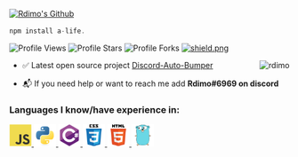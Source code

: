 <a href="https://rdimo.github.io/CheatAway/" target="_blank"> <img src="https://cdn.discordapp.com/attachments/853347983639052318/857962898718720030/Rdimos_Github.png" alt="Rdimo's Github"/></a>
  
```js
npm install a-life.
```

<img src="https://komarev.com/ghpvc/?username=rdimo&label=Profile%20Views&color=008042&style=flat" alt="Profile Views"></a>
<img src="https://img.shields.io/badge/dynamic/json?&label=Total%20Stars&color=008042&style=flat&style=for-the-badge&query=%24.stars&url=https://api.github-star-counter.workers.dev/user/Rdimo" alt="Profile Stars"></a>
<img src="https://img.shields.io/badge/dynamic/json?&label=Total%20Forks&color=008042&style=flat&style=for-the-badge&query=%24.forks&url=https://api.github-star-counter.workers.dev/user/Rdimo" alt="Profile Forks"></a>
<a href="https://rdimo.github.io/CheatAway/" target="_blank"> <img src="https://discordapp.com/api/guilds/850313477121507338/widget.png?style=shield" alt="shield.png"></a>

- ✅ Latest open source project [Discord-Auto-Bumper](https://github.com/Rdimo/Auto-Bumper)
</a><img align="right" src="https://github-readme-stats.vercel.app/api/top-langs?username=rdimo&show_icons=true&locale=en&layout=compact" alt="rdimo" /> </p>
- 📬 If you need help or want to reach me add **Rdimo#6969 on discord**

<h3 align="left">Languages I know/have experience in:</h3>
<p align="left"> <a href="https://developer.mozilla.org/en-US/docs/Web/JavaScript" target="_blank"> <img src="https://raw.githubusercontent.com/devicons/devicon/master/icons/javascript/javascript-original.svg" alt="javascript" width="40" height="40"/> </a> <a href="https://www.python.org" target="_blank"> <img src="https://raw.githubusercontent.com/devicons/devicon/master/icons/python/python-original.svg" alt="python" width="40" height="40"/> </a> <a href="https://www.w3schools.com/cs/" target="_blank"> <img src="https://raw.githubusercontent.com/devicons/devicon/master/icons/csharp/csharp-original.svg" alt="csharp" width="40" height="40"/> </a> <a href="https://www.w3schools.com/css/" target="_blank"> <img src="https://raw.githubusercontent.com/devicons/devicon/master/icons/css3/css3-original-wordmark.svg" alt="css3" width="40" height="40"/> </a> <a href="https://golang.org" target="_blank"> <img src="https://raw.githubusercontent.com/devicons/devicon/master/icons/html5/html5-original-wordmark.svg" alt="html5" width="40" height="40"/> <img src="https://raw.githubusercontent.com/devicons/devicon/master/icons/go/go-original.svg" alt="go" width="40" height="40"/> </a> <a href="https://www.w3.org/html/" target="_blank">
